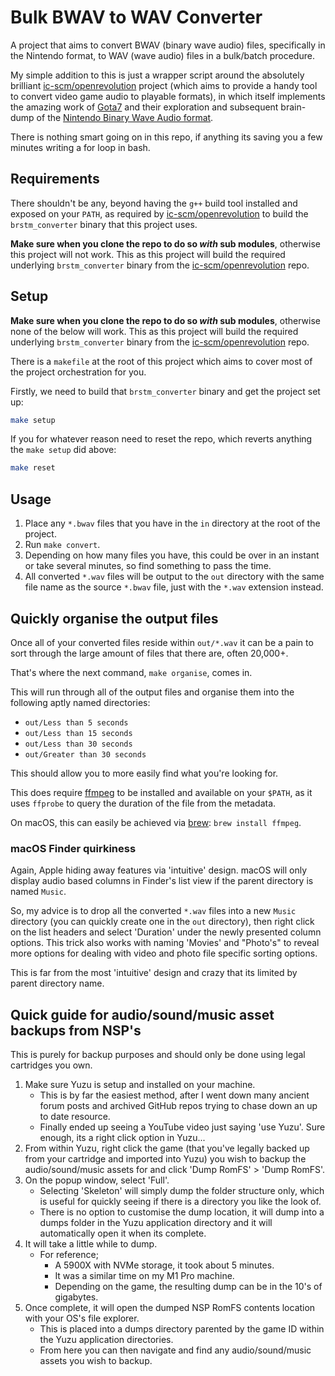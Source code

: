 # Bulk BWAV to WAV Converter

A project that aims to convert BWAV (binary wave audio) files, specifically in the Nintendo format, to WAV (wave audio) files in a bulk/batch procedure.

My simple addition to this is just a wrapper script around the absolutely brilliant [ic-scm/openrevolution](https://github.com/ic-scm/openrevolution) project (which aims to provide a handy tool to convert video game audio to playable formats), in which itself implements the amazing work of [Gota7](https://github.com/Gota7) and their exploration and subsequent brain-dump of the [Nintendo Binary Wave Audio format](https://gota7.github.io/Citric-Composer/specs/binaryWav.html).

There is nothing smart going on in this repo, if anything its saving you a few minutes writing a for loop in bash.

## Requirements

There shouldn't be any, beyond having the `g++` build tool installed and exposed on your `PATH`, as required by [ic-scm/openrevolution](https://github.com/ic-scm/openrevolution) to build the `brstm_converter` binary that this project uses.

**Make sure when you clone the repo to do so _with_ sub modules**, otherwise this project will not work. This as this project will build the required underlying `brstm_converter` binary from the [ic-scm/openrevolution](https://github.com/ic-scm/openrevolution) repo.

## Setup

**Make sure when you clone the repo to do so _with_ sub modules**, otherwise none of the below will work. This as this project will build the required underlying `brstm_converter` binary from the [ic-scm/openrevolution](https://github.com/ic-scm/openrevolution) repo.

There is a `makefile` at the root of this project which aims to cover most of the project orchestration for you.

Firstly, we need to build that `brstm_converter` binary and get the project set up:

```sh
make setup
```

If you for whatever reason need to reset the repo, which reverts anything the `make setup` did above:

```sh
make reset
```

## Usage

1. Place any `*.bwav` files that you have in the `in` directory at the root of the project.
2. Run `make convert`.
3. Depending on how many files you have, this could be over in an instant or take several minutes, so find something to pass the time.
4. All converted `*.wav` files will be output to the `out` directory with the same file name as the source `*.bwav` file, just with the `*.wav` extension instead.

## Quickly organise the output files

Once all of your converted files reside within `out/*.wav` it can be a pain to sort through the large amount of files that there are, often 20,000+.

That's where the next command, `make organise`, comes in.

This will run through all of the output files and organise them into the following aptly named directories:

- `out/Less than 5 seconds`
- `out/Less than 15 seconds`
- `out/Less than 30 seconds`
- `out/Greater than 30 seconds`

This should allow you to more easily find what you're looking for.

This does require [ffmpeg](https://ffmpeg.org/) to be installed and available on your `$PATH`, as it uses `ffprobe` to query the duration of the file from the metadata.

On macOS, this can easily be achieved via [brew](https://brew.sh/): `brew install ffmpeg`.

### macOS Finder quirkiness

Again, Apple hiding away features via 'intuitive' design. macOS will only display audio based columns in Finder's list view if the parent directory is named `Music`.

So, my advice is to drop all the converted `*.wav` files into a new `Music` directory (you can quickly create one in the `out` directory), then right click on the list headers and select 'Duration' under the newly presented column options. This trick also works with naming 'Movies' and "Photo's" to reveal more options for dealing with video and photo file specific sorting options.

This is far from the most 'intuitive' design and crazy that its limited by parent directory name.

## Quick guide for audio/sound/music asset backups from NSP's

This is purely for backup purposes and should only be done using legal cartridges you own.

1. Make sure Yuzu is setup and installed on your machine.
   - This is by far the easiest method, after I went down many ancient forum posts and archived GitHub repos trying to chase down an up to date resource.
   - Finally ended up seeing a YouTube video just saying 'use Yuzu'. Sure enough, its a right click option in Yuzu...
2. From within Yuzu, right click the game (that you've legally backed up from your cartridge and imported into Yuzu) you wish to backup the audio/sound/music assets for and click 'Dump RomFS' > 'Dump RomFS'.
3. On the popup window, select 'Full'.
   - Selecting 'Skeleton' will simply dump the folder structure only, which is useful for quickly seeing if there is a directory you like the look of.
   - There is no option to customise the dump location, it will dump into a dumps folder in the Yuzu application directory and it will automatically open it when its complete.
4. It will take a little while to dump.
   - For reference;
     - A 5900X with NVMe storage, it took about 5 minutes.
     - It was a similar time on my M1 Pro machine.
     - Depending on the game, the resulting dump can be in the 10's of gigabytes.
5. Once complete, it will open the dumped NSP RomFS contents location with your OS's file explorer.
   - This is placed into a dumps directory parented by the game ID within the Yuzu application directories.
   - From here you can then navigate and find any audio/sound/music assets you wish to backup.
